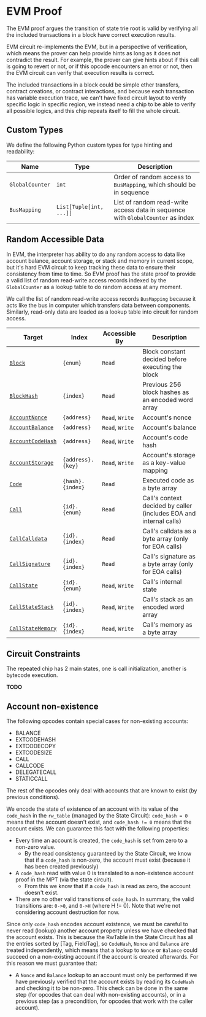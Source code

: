 # EVM Proof

The EVM proof argues the transition of state trie root is valid by verifying all the included transactions in a block have correct execution results.

EVM circuit re-implements the EVM, but in a perspective of verification, which means the prover can help provide hints as long as it does not contradict the result. For example, the prover can give hints about if this call is going to revert or not, or if this opcode encounters an error or not, then the EVM circuit can verify that execution results is correct.

The included transactions in a block could be simple ether transfers, contract creations, or contract interactions, and because each transaction has variable execution trace, we can't have fixed circuit layout to verify specific logic in specific region, we instead need a chip to be able to verify all possible logics, and this chip repeats itself to fill the whole circuit.

## Custom Types

We define the following Python custom types for type hinting and readability:

| Name            | Type                    | Description                                                                     |
| --------------- | ----------------------- | ------------------------------------------------------------------------------- |
| `GlobalCounter` | `int`                   | Order of random access to `BusMapping`, which should be in sequence             |
| `BusMapping`    | `List[Tuple[int, ...]]` | List of random read-write access data in sequence with `GlobalCounter` as index |

## Random Accessible Data

In EVM, the interpreter has ability to do any random access to data like account balance, account storage, or stack and memory in current scope, but it's hard EVM circuit to keep tracking these data to ensure their consistency from time to time. So EVM proof has the state proof to provide a valid list of random read-write access records indexed by the `GlobalCounter` as a lookup table to do random access at any moment.

We call the list of random read-write access records `BusMapping` because it acts like the bus in computer which transfers data between components. Similarly, read-only data are loaded as a lookup table into circuit for random access.

| Target                                | Index             | Accessible By   | Description                                                        |
| ------------------------------------- | ----------------- | --------------- | ------------------------------------------------------------------ |
| [`Block`](#Block)                     | `{enum}`          | `Read`          | Block constant decided before executing the block                  |
| [`BlockHash`](#BlockHash)             | `{index}`         | `Read`          | Previous 256 block hashes as an encoded word array                  |
| [`AccountNonce`](#AccountNonce)       | `{address}`       | `Read`, `Write` | Account's nonce                                                    |
| [`AccountBalance`](#AccountBalance)   | `{address}`       | `Read`, `Write` | Account's balance                                                  |
| [`AccountCodeHash`](#AccountCodeHash) | `{address}`       | `Read`, `Write` | Account's code hash                                                |
| [`AccountStorage`](#AccountStorage)   | `{address}.{key}` | `Read`, `Write` | Account's storage as a key-value mapping                           |
| [`Code`](#Code)                       | `{hash}.{index}`  | `Read`          | Executed code as a byte array                                      |
| [`Call`](#Call)                       | `{id}.{enum}`     | `Read`          | Call's context decided by caller (includes EOA and internal calls) |
| [`CallCalldata`](#CallCalldata)       | `{id}.{index}`    | `Read`          | Call's calldata as a byte array (only for EOA calls)               |
| [`CallSignature`](#CallSignature)     | `{id}.{index}`    | `Read`          | Call's signature as a byte array (only for EOA calls)              |
| [`CallState`](#CallState)             | `{id}.{enum}`     | `Read`, `Write` | Call's internal state                                              |
| [`CallStateStack`](#CallStateStack)   | `{id}.{index}`    | `Read`, `Write` | Call's stack as an encoded word array                               |
| [`CallStateMemory`](#CallStateMemory) | `{id}.{index}`    | `Read`, `Write` | Call's memory as a byte array                                      |

## Circuit Constraints

The repeated chip has 2 main states, one is call initialization, another is bytecode execution.

**TODO**

## Account non-existence

The following opcodes contain special cases for non-existing accounts:
- BALANCE
- EXTCODEHASH
- EXTCODECOPY
- EXTCODESIZE
- CALL
- CALLCODE
- DELEGATECALL
- STATICCALL

The rest of the opcodes only deal with accounts that are known to exist (by previous conditions).

We encode the state of existence of an account with its value of the
`code_hash` in the `rw_table` (managed by the State Circuit): `code_hash = 0`
means that the account doesn't exist, and `code_hash != 0` means that the
account exists.  We can guarantee this fact with the following properties:
- Every time an account is created, the `code_hash` is set from zero to a
  non-zero value.
    - By the read consistency guaranteed by the State Circuit, we know that if a
      `code_hash` is non-zero, the account must exist (because it has been created
      previously)
- A `code_hash` read with value 0 is translated to a non-existence account
  proof in the MPT (via the state circuit).
    - From this we know that if a `code_hash` is read as zero, the account
      doesn't exist.
- There are no other valid transitions of `code_hash`.  In summary, the valid
  transitions are: `0->0`, and `0->H` (where H != 0).  Note that we're not
  considering account destruction for now.

Since only `code_hash` encodes account existence, we must be careful to never
read (lookup) another account property unless we have checked that the account
exists.  This is because the RwTable in the State Circuit has all the entries
sorted by [Tag, FieldTag], so `CodeHash`, `Nonce` and `Balance` are treated
independently, which means that a lookup to `Nonce` or `Balance` could succeed
on a non-existing account if the account is created afterwards.  For this
reason we must guarantee that:
- A `Nonce` and `Balance` lookup to an account must only be performed if we
  have previously verified that the account exists by reading its `CodeHash`
  and checking it to be non-zero.  This check can be done in the same step (for
  opcodes that can deal with non-existing accounts), or in a previous step (as
  a precondition, for opcodes that work with the caller account).

